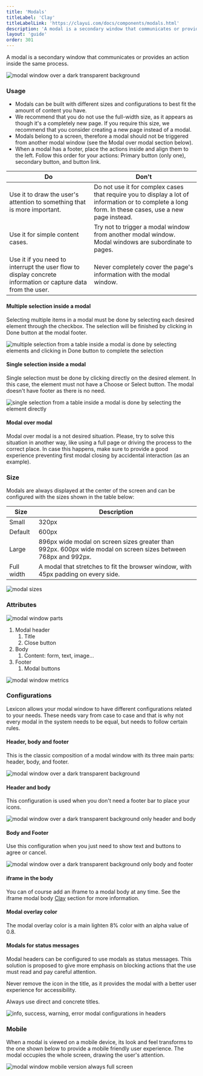 ```yaml
---
title: 'Modals'
titleLabel: 'Clay'
titleLabelLink: 'https://clayui.com/docs/components/modals.html'
description: 'A modal is a secondary window that communicates or provides an action inside the same process.'
layout: 'guide'
order: 301
---
```


A modal is a secondary window that communicates or provides an action inside the same process.

![modal window over a dark transparent background](/images/lexicon/Modal.jpg)

### Usage

-   Modals can be built with different sizes and configurations to best fit the amount of content you have.
-   We recommend that you do not use the full-width size, as it appears as though it's a completely new page. If you require this size, we recommend that you consider creating a new page instead of a modal.
-   Modals belong to a screen, therefore a modal should not be triggered from another modal window (see the Modal over modal section below).
-   When a modal has a footer, place the actions inside and align them to the left. Follow this order for your actions: Primary button (only one), secondary button, and button link.

| Do | Don't |
| -- | ----- |
| Use it to draw the user's attention to something that is more important. | Do not use it for complex cases that require you to display a lot of information or to complete a long form. In these cases, use a new page instead. |
| Use it for simple content cases. | Try not to trigger a modal window from another modal window. Modal windows are subordinate to pages. |
| Use it if you need to interrupt the user flow to display concrete information or capture data from the user. | Never completely cover the page's information with the modal window. |


<!--
    <table>
        <thead>
            <tr>
                <th>Dos</th>
                <th>Don'ts</th>
            </tr>
        </thead>
        <tbody>
            <tr>
                <td>
                    <div class="d-flex align-items-center">
                        <svg class="lexicon-icon lexicon-icon-check do mr-3"><use xlink:href="/vendor/lexicon/icons.svg#check"></use></svg>
                        <span>Use it to draw the user's attention to something that is more important.</span>
                    </div>
                </td>
                <td>
                    <div class="d-flex align-items-center">
                        <svg class="lexicon-icon lexicon-icon-times dont mr-3"><use xlink:href="/vendor/lexicon/icons.svg#times"></use></svg>
                        <span>Do not use it for complex cases that require you to display a lot of information or to complete a long form. In these cases, use a new page instead.</span>
                    </div>
                </td>
            </tr>
            <tr>
                <td>
                    <div class="d-flex align-items-center">
                        <svg class="lexicon-icon lexicon-icon-check do mr-3"><use xlink:href="/vendor/lexicon/icons.svg#check"></use></svg>
                        <span>Use it for simple content cases.</span>
                    </div>
                </td>
                <td>
                    <div class="d-flex align-items-center">
                        <svg class="lexicon-icon lexicon-icon-times dont mr-3"><use xlink:href="/vendor/lexicon/icons.svg#times"></use></svg>
                        <span>Try not to trigger a modal window from another modal window. Modal windows are subordinate to pages.</span>
                    </div>
                </td>
            </tr>
            <tr>
                <td>
                    <div class="d-flex align-items-center">
                        <svg class="lexicon-icon lexicon-icon-check do mr-3"><use xlink:href="/vendor/lexicon/icons.svg#check"></use></svg>
                        <span>Use it if you need to interrupt the user flow to display concrete information or capture data from the user.</span>
                    </div>
                </td>
                <td>
                    <div class="d-flex align-items-center">
                        <svg class="lexicon-icon lexicon-icon-times dont mr-3"><use xlink:href="/vendor/lexicon/icons.svg#times"></use></svg>
                        <span>Never completely cover the page's information with the modal window.</span>
                    </div>
                </td>
            </tr>
        </tbody>
    </table> -->

#### Multiple selection inside a modal

Selecting multiple items in a modal must be done by selecting each desired element through the checkbox. The selection will be finished by clicking in Done button at the modal footer.

![multiple selection from a table inside a modal is done by selecting elements and clicking in Done button to complete the selection](/images/lexicon/Modal-selection-multiple.jpg)

#### Single selection inside a modal

Single selection must be done by clicking directly on the desired element. In this case, the element must not have a Choose or Select button. The modal doesn't have footer as there is no need.

![single selection from a table inside a modal is done by selecting the element directly](/images/lexicon/Modal-selection-single.jpg)

#### Modal over modal

Modal over modal is a not desired situation. Please, try to solve this situation in another way, like using a full page or driving the process to the correct place. In case this happens, make sure to provide a good experience preventing first modal closing by accidental interaction (as an example).

### Size

Modals are always displayed at the center of the screen and can be configured with the sizes shown in the table below:

| Size       | Description                                                                                                    |
| ---------- | -------------------------------------------------------------------------------------------------------------- |
| Small      | 320px                                                                                                          |
| Default    | 600px                                                                                                          |
| Large      | 896px wide modal on screen sizes greater than 992px. 600px wide modal on screen sizes between 768px and 992px. |
| Full width | A modal that stretches to fit the browser window, with 45px padding on every side.                             |

![modal sizes](/images/lexicon/ModalSize.jpg)

### Attributes

![modal window parts](/images/lexicon/ModalParts.jpg)

1. Modal header
    1. Title
    2. Close button
2. Body
    1. Content: form, text, image...
3. Footer
    1. Modal buttons

![modal window metrics](/images/lexicon/ModalMetrics.jpg)

### Configurations

Lexicon allows your modal window to have different configurations related to your needs. These needs vary from case to case and that is why not every modal in the system needs to be equal, but needs to follow certain rules.

#### Header, body and footer

This is the classic composition of a modal window with its three main parts: header, body, and footer.

![modal window over a dark transparent background](/images/lexicon/Modal.jpg)

#### Header and body

This configuration is used when you don't need a footer bar to place your icons.

![modal window over a dark transparent background only header and body](/images/lexicon/ModalFooterless.jpg)

#### Body and Footer

Use this configuration when you just need to show text and buttons to agree or cancel.

![modal window over a dark transparent background only body and footer](/images/lexicon/ModalBodyFooter.jpg)

#### iframe in the body

You can of course add an iframe to a modal body at any time. See the iframe modal body [Clay](https://clayui.com/docs/components/modals.html) section for more information.

#### Modal overlay color

The modal overlay color is a main lighten 8% color with an alpha value of 0.8.

#### Modals for status messages

Modal headers can be configured to use modals as status messages. This solution is proposed to give more emphasis on blocking actions that the use must read and pay careful attention.

Never remove the icon in the title, as it provides the modal with a better user experience for accessibility.

Always use direct and concrete titles.

![info, success, warning, error modal configurations in headers](/images/lexicon/ModalStatus.jpg)

### Mobile

When a modal is viewed on a mobile device, its look and feel transforms to the one shown below to provide a mobile friendly user experience. The modal occupies the whole screen, drawing the user's attention.

![modal window mobile version always full screen](/images/lexicon/ModalMobile.jpg)
